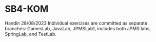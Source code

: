 # SB4-KOM
Handin 28/08/2023
Individual exercises are committed as separate branches:
GamesLab,
JavaLab,
JPMSLab1, includes both JPMS labs,
SpringLab, and
TestLab.
